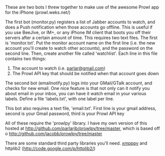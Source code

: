 These are two bots I threw together to make use of the awesome Prowl app
for the iPhone (prowl.weks.net/)

The first bot (monitor.py) registers a list of Jabber accounts to watch, and does a Push notification when those accounts go offline. This is useful if you use BeeJive, or IM+, or any iPhone IM client that boots you off their servers after a certain amount of time. This requires two text files. The first is 'monitor.txt'. Put the monitor account name on the first line (i.e. the new account you'll create to watch other accounts), and the password on the second line. Then, create another file called 'watchlist'. Each line in this file contains two things:

1. The account to watch (i.e. parlar@gmail.com)
2. The Prowl API key that should be notified when that account goes down

The second bot (emailnotify.py) logs into your GMail/GTalk account, and checks for new email. One nice feature is that not only can it notify you about email in your inbox, you can have it watch email in your various labels. Define a file 'labels.txt', with one label per line.

This bot also requires a text file, 'email.txt'. First line is your gmail address, second is your Gmail password, third is your Prowl API key

All of these require the 'prowlpy' library. I have my own version of this hosted at http://github.com/parlarjb/prowlpy/tree/master, which is based off o http://github.com/jacobb/prowlpy/tree/master

There are some standard third party libraries you'll need. [xmpppy](http://xmpppy.sourceforge.net/) and httplib2 (http://code.google.com/p/httplib2/)

